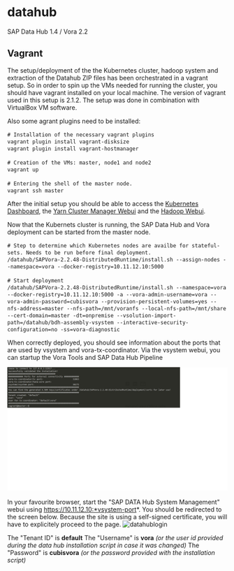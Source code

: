 # datahub
SAP Data Hub 1.4 / Vora 2.2

## Vagrant
The setup/deployment of the the Kubernetes cluster, hadoop system and extraction of the Datahub ZIP files has been orchestrated in a vagrant setup. So in order to spin up the VMs needed for running the cluster, you should have vagrant installed on your local machine. The version of vagrant used in this setup is 2.1.2. The setup was done in combination with VirtualBox VM software.

Also some agrant plugins need to be installed: 
```
# Installation of the necessary vagrant plugins
vagrant plugin install vagrant-disksize
vagrant plugin install vagrant-hostmanager

# Creation of the VMs: master, node1 and node2
vagrant up

# Entering the shell of the master node.
vagrant ssh master

```
After the initial setup you should be able to access the [Kubernetes Dashboard](http://10.11.12.10:8001/api/v1/namespaces/kube-system/services/http:kubernetes-dashboard:/proxy/), the [Yarn Cluster Manager Webui](http://10.11.12.10:8088/cluster) and the [Hadoop Webui](http://10.11.12.10:50070).

Now that the Kubernets cluster is running, the SAP Data Hub and Vora deployment can be started from the master node.

```
# Step to determine which Kubernetes nodes are availbe for stateful-sets. Needs to be run before final deployment.
/datahub/SAPVora-2.2.48-DistributedRuntime/install.sh --assign-nodes --namespace=vora --docker-registry=10.11.12.10:5000

# Start deployment
/datahub/SAPVora-2.2.48-DistributedRuntime/install.sh --namespace=vora --docker-registry=10.11.12.10:5000 -a --vora-admin-username=vora --vora-admin-password=cubisvora --provision-persistent-volumes=yes --nfs-address=master --nfs-path=/mnt/voranfs --local-nfs-path=/mnt/share --cert-domain=master -dt=onpremise --vsolution-import-path=/datahub/bdh-assembly-vsystem --interactive-security-configuration=no -ss=vora-diagnostic
```

When correctly deployed, you should see information about the ports that are used by vsystem and vora-tx-coordinator. Via the vsystem webui, you can startup the Vora Tools and SAP Data Hub Pipeline

![voraports](https://github.com/CubisSolutions/datahub/raw/master/assets/ports.png?raw=true, "ports picture")

In your favourite browser, start the "SAP DATA Hub System Management" webui using https://10.11.12.10:*vsystem-port*.
You should be redirected to the screen below. Because the site is using a self-signed certificate, you will have to explicitely proceed to the page.
![datahublogin](https://github.com/CubisSolutions/datahub/raw/master/assests/datahubloginscreen.png?raw=true, "datahubloginscreen picture")

The "Tenant ID" is **default**
The "Username" is **vora** *(or the user id provided during the data hub installation script in case it was changed)*
The "Password" is **cubisvora** *(or the password provided with the installation script)*


